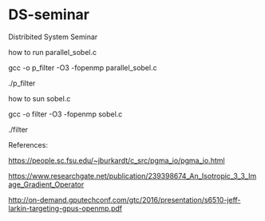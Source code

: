 # DS-seminar
Distribited System Seminar

how to run parallel_sobel.c

gcc -o p_filter -O3 -fopenmp parallel_sobel.c

./p_filter

how to sun sobel.c

gcc -o filter -O3 -fopenmp sobel.c

./filter


References:

https://people.sc.fsu.edu/~jburkardt/c_src/pgma_io/pgma_io.html

https://www.researchgate.net/publication/239398674_An_Isotropic_3_3_Image_Gradient_Operator

http://on-demand.gputechconf.com/gtc/2016/presentation/s6510-jeff-larkin-targeting-gpus-openmp.pdf

